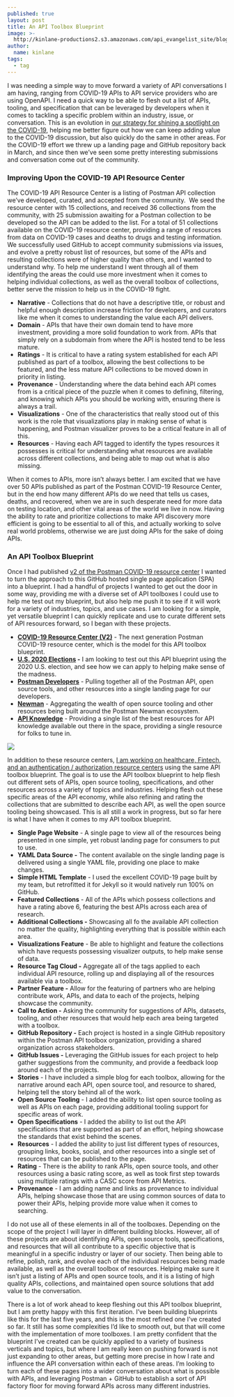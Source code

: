 ```yaml
---
published: true
layout: post
title: An API Toolbox Blueprint
image: >-
  http://kinlane-productions2.s3.amazonaws.com/api_evangelist_site/blog/postman_covid_19_resource_center.png
author:
  name: kinlane
tags:
  - tag
---
```

I was needing a simple way to move forward a variety of API conversations I am having, ranging from COVID-19 APIs to API service providers who are using OpenAPI. I need a quick way to be able to flesh out a list of APIs, tooling, and specification that can be leveraged by developers when it comes to tackling a specific problem within an industry, issue, or conversation. This is an evolution in [our strategy for shining a spotlight on the COVID-19](https://covid-19-apis.postman.com/), helping me better figure out how we can keep adding value to the COVID-19 discussion, but also quickly do the same in other areas. For the COVID-19 effort we threw up a landing page and GitHub repository back in March, and since then we’ve seen some pretty interesting submissions and conversation come out of the community.

### **Improving Upon the COVID-19 API Resource Center**

The COVID-19 API Resource Center is a listing of Postman API collection we’ve developed, curated, and accepted from the community.  We seed the resource center with 15 collections, and received 36 collections from the community, with 25 submission awaiting for a Postman collection to be developed so the API can be added to the list. For a total of 51 collections available on the COVID-19 resource center, providing a range of resources from data on COVID-19 cases and deaths to drugs and testing information. We successfully used GitHub to accept community submissions via issues, and evolve a pretty robust list of resources, but some of the APIs and resulting collections were of higher quality than others, and I wanted to understand why. To help me understand I went through all of them identifying the areas the could use more investment when it comes to helping individual collections, as well as the overall toolbox of collections, better serve the mission to help us in the COVID-19 fight.

*   **Narrative** - Collections that do not have a descriptive title, or robust and helpful enough description increase friction for developers, and curators like me when it comes to understanding the value each API delivers.
*   **Domain** - APIs that have their own domain tend to have more investment, providing a more solid foundation to work from. APIs that simply rely on a subdomain from where the API is hosted tend to be less mature.
*   **Ratings** - It is critical to have a rating system established for each API published as part of a toolbox, allowing the best collections to be featured, and the less mature API collections to be moved down in priority in listing.
*   **Provenance** - Understanding where the data behind each API comes from is a critical piece of the puzzle when it comes to defining, filtering, and knowing which APIs you should be working with, ensuring there is always a trail.
*   **Visualizations** - One of the characteristics that really stood out of this work is the role that visualizations play in making sense of what is happening, and Postman visualizer proves to be a critical feature in all of this.
*   **Resources** - Having each API tagged to identify the types resources it possesses is critical for understanding what resources are available across different collections, and being able to map out what is also missing.

When it comes to APIs, more isn’t always better. I am excited that we have over 50 APIs published as part of the Postman COVID-19 Resource Center, but in the end how many different APIs do we need that tells us cases, deaths, and recovered, when we are in such desperate need for more data on testing location, and other vital areas of the world we live in now. Having the ability to rate and prioritize collections to make API discovery more efficient is going to be essential to all of this, and actually working to solve real world problems, otherwise we are just doing APIs for the sake of doing APIs.

### An API Toolbox Blueprint

Once I had published [v2 of the Postman COVID-19 resource center](https://postman-toolboxes.github.io/covid-19/) I wanted to turn the approach to this GitHub hosted single page application (SPA) into a blueprint. I had a handful of projects I wanted to get out the door in some way, providing me with a diverse set of API toolboxes I could use to help me test out my blueprint, but also help me push it to see if it will work for a variety of industries, topics, and use cases. I am looking for a simple, yet versatile blueprint I can quickly replicate and use to curate different sets of API resources forward, so I began with these projects.

*   **[COVID-19 Resource Center (V2)](https://postman-toolboxes.github.io/covid-19/)** \- The next generation Postman COVID-19 resource center, which is the model for this API toolbox blueprint.
*   **[U.S. 2020 Elections](https://postman-toolboxes.github.io/us-2020-elections/) -** I am looking to test out this API blueprint using the 2020 U.S. election, and see how we can apply to helping make sense of the madness.
*   **[Postman Developers](https://postman-toolboxes.github.io/postman/)** \- Pulling together all of the Postman API, open source tools, and other resources into a single landing page for our developers.
*   **[Newman](https://postman-toolboxes.github.io/newman/)** - Aggregating the wealth of open source tooling and other resources being built around the Postman Newman ecosystem.
*   **[API Knowledge](https://github.com/postman-toolboxes/api-knowledge)** \- Providing a single list of the best resources for API knowledge available out there in the space, providing a single resource for folks to tune in.

![](http://kinlane-productions2.s3.amazonaws.com/api_evangelist_site/blog/postman_us_election_resource_center.png)

In addition to these resource centers, [I am working on healthcare, Fintech, and an authentication / authorization resource centers](https://github.com/postman-toolboxes) using the same API toolbox blueprint. The goal is to use the API toolbox blueprint to help flesh out different sets of APIs, open source tooling, specifications, and other resources across a variety of topics and industries. Helping flesh out these specific areas of the API economy, while also refining and rating the collections that are submitted to describe each API, as well the open source tooling being showcased. This is all still a work in progress, but so far here is what I have when it comes to my API toolbox blueprint.

*   **Single Page Website** \- A single page to view all of the resources being presented in one simple, yet robust landing page for consumers to put to use.
*   **YAML Data Source -** The content available on the single landing page is delivered using a single YAML file, providing one place to make changes.
*   **Simple HTML Template** \- I used the excellent COVID-19 page built by my team, but retrofitted it for Jekyll so it would natively run 100% on GitHub.
*   **Featured Collections** \- All of the APIs which possess collections and have a rating above 6, featuring the best APIs across each area of research.
*   **Additional Collections -** Showcasing all fo the available API collection no matter the quality, highlighting everything that is possible within each area.
*   **Visualizations Feature** \- Be able to highlight and feature the collections which have requests possessing visualizer outputs, to help make sense of data.
*   **Resource Tag Cloud -** Aggregate all of the tags applied to each individual API resource, rolling up and displaying all of the resources available via a toolbox.
*   **Partner Feature -** Allow for the featuring of partners who are helping contribute work, APIs, and data to each of the projects, helping showcase the community.
*   **Call to Action -** Asking the community for suggestions of APIs, datasets, tooling, and other resources that would help each area being targeted with a toolbox.
*   **GitHub Repository -** Each project is hosted in a single GitHub repository within the Postman API toolbox organization, providing a shared organization across stakeholders.
*   **GitHub Issues -** Leveraging the GitHub issues for each project to help gather suggestions from the community, and provide a feedback loop around each of the projects.
*   **Stories** - I have included a simple blog for each toolbox, allowing for the narrative around each API, open source tool, and resource to shared, helping tell the story behind all of the work.
*   **Open Source Tooling** - I added the ability to list open source tooling as well as APIs on each page, providing additional tooling support for specific areas of work.
*   **Open Specifications** \- I added the ability to list out the API specifications that are supported as part of an effort, helping showcase the standards that exist behind the scenes. 
*   **Resources** - I added the ability to just list different types of resources, grouping links, books, social, and other resources into a single set of resources that can be published to the page.
*   **Rating** - There is the ability to rank APIs, open source tools, and other resources using a basic rating score, as well as took first step towards using multiple ratings with a CASC score from API Metrics.
*   **Provenance** - I am adding name and links as provenance to individual APIs, helping showcase those that are using common sources of data to power their APIs, helping provide more value when it comes to searching.

I do not use all of these elements in all of the toolboxes. Depending on the scope of the project I will layer in different building blocks. However, all of these projects are about identifying APIs, open source tools, specifications, and resources that will all contribute to a specific objective that is meaningful in a specific industry or layer of our society. Then being able to refine, polish, rank, and evolve each of the individual resources being made available, as well as the overall toolbox of resources. Helping make sure it isn’t just a listing of APIs and open source tools, and it is a listing of high quality APIs, collections, and maintained open source solutions that add value to the conversation.

There is a lot of work ahead to keep fleshing out this API toolbox blueprint, but I am pretty happy with this first iteration. I’ve been building blueprints like this for the last five years, and this is the most refined one I’ve created so far. It still has some complexities I’d like to smooth out, but that will come with the implementation of more toolboxes. I am pretty confident that the blueprint I’ve created can be quickly applied to a variety of business verticals and topics, but where I am really keen on pushing forward is not just expanding to other areas, but getting more precise in how I rate and influence the API conversation within each of these areas. I’m looking to turn each of these pages into a wider conversation about what is possible with APIs, and leveraging Postman + GitHub to establish a sort of API factory floor for moving forward APIs across many different industries.